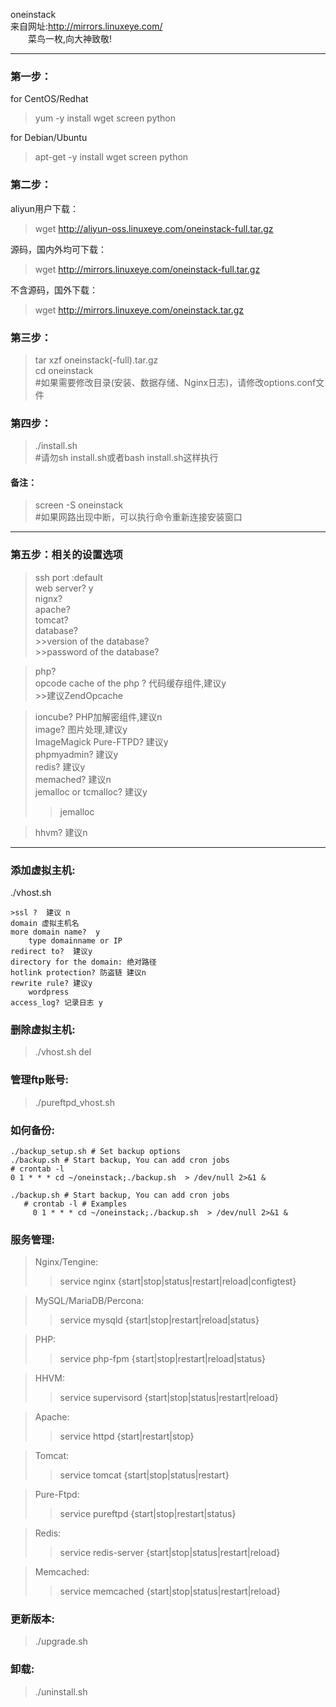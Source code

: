 oneinstack  
来自网址:http://mirrors.linuxeye.com/  
&ensp;&ensp;&emsp;菜鸟一枚,向大神致敬!

---
### 第一步：
for CentOS/Redhat  
>yum -y install wget screen python  

for Debian/Ubuntu  
>apt-get -y install wget screen python  

### 第二步：
aliyun用户下载：
>wget http://aliyun-oss.linuxeye.com/oneinstack-full.tar.gz   

源码，国内外均可下载：
>wget http://mirrors.linuxeye.com/oneinstack-full.tar.gz    

不含源码，国外下载：      
>wget http://mirrors.linuxeye.com/oneinstack.tar.gz

### 第三步：
>tar xzf oneinstack(-full).tar.gz  
cd oneinstack   
#如果需要修改目录(安装、数据存储、Nginx日志)，请修改options.conf文件

### 第四步：
>./install.sh  
#请勿sh install.sh或者bash install.sh这样执行  


#### 备注：
>screen -S oneinstack   
#如果网路出现中断，可以执行命令重新连接安装窗口

---
### 第五步：相关的设置选项
>ssh port :default  
web server? y  
nignx?  
apache?  
tomcat?  
database?  
	>>version of the database?  
	>>password of the database?   

  >php?  
opcode cache of the php ?  代码缓存组件,建议y  
	>>建议ZendOpcache

>ioncube? PHP加解密组件,建议n  
image? 图片处理,建议y   
ImageMagick  Pure-FTPD? 建议y  
phpmyadmin? 建议y  
redis? 建议y  
memached? 建议n  
jemalloc or tcmalloc?  建议y   
>>jemalloc  

>hhvm? 建议n

***

### 添加虚拟主机:

./vhost.sh

	>ssl ?  建议 n
	domain 虚拟主机名
	more domain name?  y
		type domainname or IP
	redirect to?  建议y
	directory for the domain: 绝对路径
	hotlink protection? 防盗链 建议n
	rewrite rule? 建议y
		wordpress
	access_log? 记录日志 y

### 删除虚拟主机:
>./vhost.sh del

### 管理ftp账号:
>./pureftpd_vhost.sh

### 如何备份:

```
./backup_setup.sh # Set backup options
./backup.sh # Start backup, You can add cron jobs
# crontab -l
0 1 * * * cd ~/oneinstack;./backup.sh  > /dev/null 2>&1 &
```

```
./backup.sh # Start backup, You can add cron jobs
   # crontab -l # Examples
     0 1 * * * cd ~/oneinstack;./backup.sh  > /dev/null 2>&1 &
```
### 服务管理:

>   Nginx/Tengine:  
>>   service nginx {start|stop|status|restart|reload|configtest}    

>MySQL/MariaDB/Percona:  
 >>  service mysqld {start|stop|restart|reload|status}  

>PHP:  
 >>  service php-fpm {start|stop|restart|reload|status}   

>HHVM:  
 >>  service supervisord {start|stop|status|restart|reload}   

>Apache:  
>>service httpd {start|restart|stop}

>Tomcat:  
>>service tomcat {start|stop|status|restart}

>Pure-Ftpd:  
 >>  service pureftpd {start|stop|restart|status}

>Redis:  
 >>  service redis-server {start|stop|status|restart|reload}

>Memcached:  
 >>  service memcached {start|stop|status|restart|reload}

### 更新版本:  
>./upgrade.sh

### 卸载:  
>./uninstall.sh
